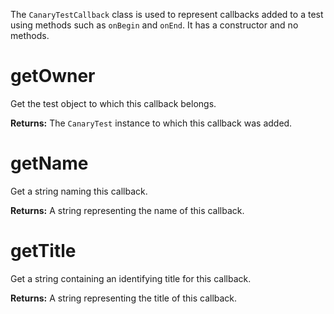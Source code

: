 The `CanaryTestCallback` class is used to represent callbacks added to a test using methods such as `onBegin` and `onEnd`. It has a constructor and no methods.

# getOwner

Get the test object to which this callback belongs.

**Returns:** The `CanaryTest` instance to which this callback was added.

# getName

Get a string naming this callback.

**Returns:** A string representing the name of this callback.

# getTitle

Get a string containing an identifying title for this callback.

**Returns:** A string representing the title of this callback.

